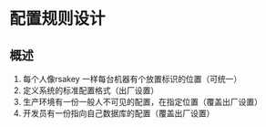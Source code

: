 # 配置规则设计

## 概述

1. 每个人像rsakey 一样每台机器有个放置标识的位置（可统一）
2. 定义系统的标准配置格式（出厂设置）
3. 生产环境有一份一般人不可见的配置，在指定位置（覆盖出厂设置）
4. 开发员有一份指向自己数据库的配置（覆盖出厂设置）